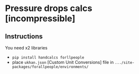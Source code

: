 # Pressure drops calcs [incompressible]

## Instructions
You need x2 libraries
- `pip install handcalcs forllpeople`
- place `ukhan.json` [Custom Unit Conversions] file in `.../site-packages/forallpeople/environments/`
